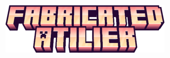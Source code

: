 <div style="text-align: center;">
  <a href="https://github.com/fabricated-atelier">
    <img
      src="/assets/icon.png"
      alt="Thumbnail of Fabricated Atelier"
      width="500">
  </a>
</div>
